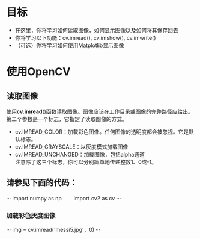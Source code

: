 # 目标
* 在这里，你将学习如何读取图像，如何显示图像以及如何将其保存回去  
* 你将学习以下功能：cv.imread(), cv.imshow(), cv.imwrite()  
* （可选）你将学习如何使用Matplotlib显示图像  

# 使用OpenCV
## 读取图像
使用**cv.imread**()函数读取图像。图像应该在工作目录或图像的完整路径应给出。  
第二个参数是一个标志，它指定了读取图像的方式。  
* cv.IMREAD_COLOR：加载彩色图像。任何图像的透明度都会被忽视。它是默认标志。  
* cv.IMREAD_GRAYSCALE：以灰度模式加载图像  
* cv.IMREAD_UNCHANGED：加载图像，包括alpha通道  
注意除了这三个标志，你可以分别简单地传递整数1、0或-1。  

## 请参见下面的代码：
···
import numpy as np　　
import cv2 as cv
···
### 加载彩色灰度图像
···
img = cv.imread('messi5.jpg'，0)
···
